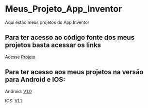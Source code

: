 # Meus_Projeto_App_Inventor
Aqui estão meus projetos do App Inventor
## Para ter acesso ao código fonte dos meus projetos basta acessar os links
 Acesse [Projeto](https://github.com/Maicon231/Meus_Projeto_App_Inventor/tree/main/Projetos)
## Para ter acesso aos meus projetos na versão para Android e IOS:
 Android: [V1.0](https://github.com/Maicon231/Meus_Projeto_App_Inventor/releases/tag/V1.0)
 
 IOS: [V1.1](https://github.com/Maicon231/Meus_Projeto_App_Inventor/releases/tag/V1.1)
 #
